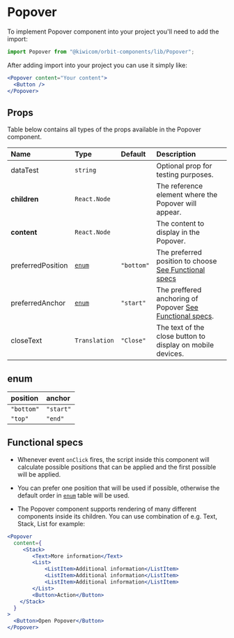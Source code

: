 # Popover
To implement Popover component into your project you'll need to add the import:
```jsx
import Popover from "@kiwicom/orbit-components/lib/Popover";
```
After adding import into your project you can use it simply like:
```jsx
<Popover content="Your content">
  <Button />
</Popover>
```

## Props
Table below contains all types of the props available in the Popover component.

| Name              | Type                  | Default         | Description                      |
| :---------------- | :-------------------- | :-------------- | :------------------------------- |
| dataTest          | `string`              |                 | Optional prop for testing purposes.
| **children**      | `React.Node`          |                 | The reference element where the Popover will appear.
| **content**       | `React.Node`          |                 | The content to display in the Popover.
| preferredPosition | [`enum`](#enum)       | `"bottom"`      | The preferred position to choose [See Functional specs](#functional-specs)
| preferredAnchor   | [`enum`](#enum)       | `"start"`       | The preffered anchoring of Popover [See Functional specs](#functional-specs).
| closeText         | `Translation`         | `"Close"`       | The text of the close button to display on mobile devices.

## enum
| position          | anchor      |
| :---------------- | :---------- |
| `"bottom"`        | `"start"`   |
| `"top"`           | `"end"`     |


## Functional specs
* Whenever event `onClick` fires, the script inside this component will calculate possible positions that can be applied and the first possible will be applied.

* You can prefer one position that will be used if possible, otherwise the default order in [`enum`](#enum) table will be used.

* The Popover component supports rendering of many different components inside its children. You can use combination of e.g. Text, Stack, List for example:

```jsx
<Popover
  content={
     <Stack>
        <Text>More information</Text>
        <List>
            <ListItem>Additional information</ListItem>
            <ListItem>Additional information</ListItem>
            <ListItem>Additional information</ListItem>
        </List>
        <Button>Action</Button>
    </Stack>
  }
>
  <Button>Open Popover</Button>
</Popover>
```


